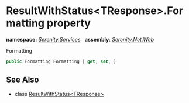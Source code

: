# ResultWithStatus&lt;TResponse&gt;.Formatting property
**namespace:** *[Serenity.Services](../../README.md#serenity.services-namespace)*   **assembly**: *[Serenity.Net.Web](../../README.md)*

Formatting

```csharp
public Formatting Formatting { get; set; }
```

## See Also

* class [ResultWithStatus&lt;TResponse&gt;](../ResultWithStatus-1.md)